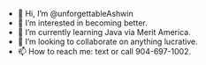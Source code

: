 - 👋 Hi, I’m @unforgettableAshwin
- 👀 I’m interested in becoming better.
- 🌱 I’m currently learning Java via Merit America.
- 💞️ I’m looking to collaborate on anything lucrative.
- 📫 How to reach me: text or call 904-697-1002.

<!---
unforgettableAshwin/unforgettableAshwin is a ✨ special ✨ repository because its `README.md` (this file) appears on your GitHub profile.
You can click the Preview link to take a look at your changes.
--->
